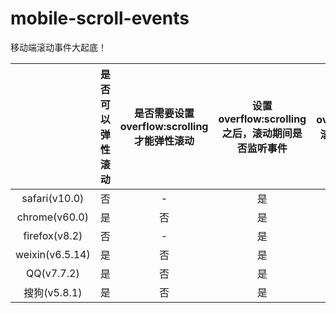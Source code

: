 # mobile-scroll-events
移动端滚动事件大起底！

|                 | 是否可以弹性滚动 | 是否需要设置overflow:scrolling才能弹性滚动 | 设置overflow:scrolling之后，滚动期间是否监听事件 | 未设置overflow:scrolling，滚动期间是否监听事件 |
|:---------------:|:-------------:|:-------------------------------------:|:------------------------------------------:|:----------------------------------------:|
|  safari(v10.0)  |       否      |                   -                   |                      是                     |                     是                    |
|  chrome(v60.0)  |       是      |                   否                   |                     是                     |                     是                    |
|  firefox(v8.2)  |       否      |                   -                   |                     是                     |                      是                    |
| weixin(v6.5.14) |       是      |                   否                   |                     是                     |                     是                    |
|   QQ(v7.7.2)    |       是      |                   否                   |                     是                     |                     是                    |
|   搜狗(v5.8.1)   |       是      |                   否                   |                     是                     |                     是                    |

